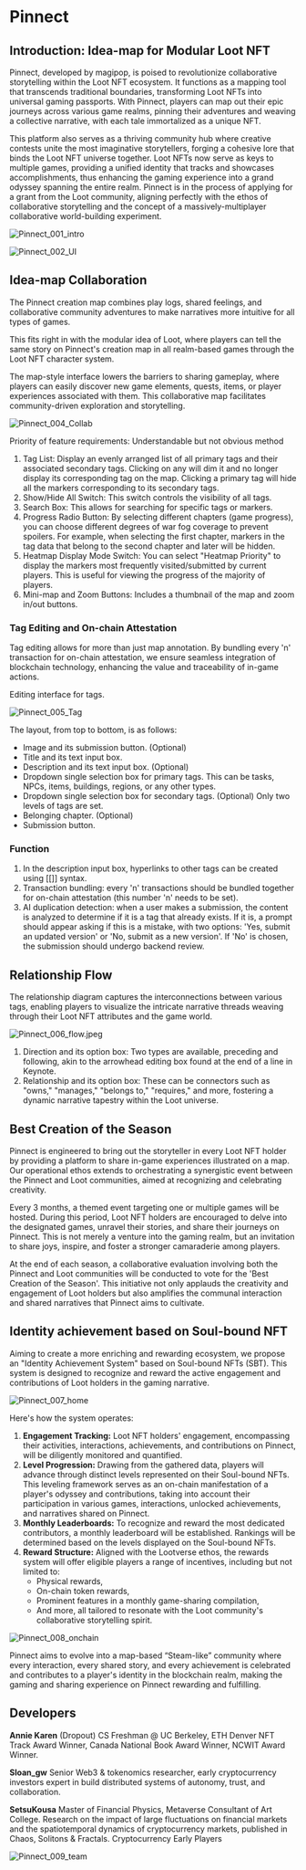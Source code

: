 # Pinnect

## Introduction: Idea-map for Modular Loot NFT

Pinnect, developed by magipop, is poised to revolutionize collaborative storytelling within the Loot NFT ecosystem. It functions as a mapping tool that transcends traditional boundaries, transforming Loot NFTs into universal gaming passports. With Pinnect, players can map out their epic journeys across various game realms, pinning their adventures and weaving a collective narrative, with each tale immortalized as a unique NFT.

This platform also serves as a thriving community hub where creative contests unite the most imaginative storytellers, forging a cohesive lore that binds the Loot NFT universe together. Loot NFTs now serve as keys to multiple games, providing a unified identity that tracks and showcases accomplishments, thus enhancing the gaming experience into a grand odyssey spanning the entire realm. Pinnect is in the process of applying for a grant from the Loot community, aligning perfectly with the ethos of collaborative storytelling and the concept of a massively-multiplayer collaborative world-building experiment.

![Pinnect_001_intro](/images/Pinnect_001_intro.png)

![Pinnect_002_UI](/images/Pinnect_002_UI.jpeg)

## Idea-map Collaboration

The Pinnect creation map combines play logs, shared feelings, and collaborative community adventures to make narratives more intuitive for all types of games.

This fits right in with the modular idea of Loot, where players can tell the same story on Pinnect's creation map in all realm-based games through the Loot NFT character system.

The map-style interface lowers the barriers to sharing gameplay, where players can easily discover new game elements, quests, items, or player experiences associated with them. This collaborative map facilitates community-driven exploration and storytelling.

![Pinnect_004_Collab](/images/Pinnect_004_Collab.jpeg)

Priority of feature requirements: Understandable but not obvious method
1. Tag List: Display an evenly arranged list of all primary tags and their associated secondary tags. Clicking on any will dim it and no longer display its corresponding tag on the map. Clicking a primary tag will hide all the markers corresponding to its secondary tags.
2. Show/Hide All Switch: This switch controls the visibility of all tags.
3. Search Box: This allows for searching for specific tags or markers.
4. Progress Radio Button: By selecting different chapters (game progress), you can choose different degrees of war fog coverage to prevent spoilers. For example, when selecting the first chapter, markers in the tag data that belong to the second chapter and later will be hidden.
5. Heatmap Display Mode Switch: You can select "Heatmap Priority" to display the markers most frequently visited/submitted by current players. This is useful for viewing the progress of the majority of players.
6. Mini-map and Zoom Buttons: Includes a thumbnail of the map and zoom in/out buttons.

### Tag Editing and On-chain Attestation

Tag editing allows for more than just map annotation. By bundling every 'n' transaction for on-chain attestation, we ensure seamless integration of blockchain technology, enhancing the value and traceability of in-game actions.

Editing interface for tags.

![Pinnect_005_Tag](/images/Pinnect_005_Tag.png)

The layout, from top to bottom, is as follows:
- Image and its submission button. (Optional)
- Title and its text input box.
- Description and its text input box. (Optional)
- Dropdown single selection box for primary tags.
  This can be tasks, NPCs, items, buildings, regions, or any other types.
- Dropdown single selection box for secondary tags. (Optional)
  Only two levels of tags are set.
- Belonging chapter. (Optional)
- Submission button.

### Function
1. In the description input box, hyperlinks to other tags can be created using [[]] syntax.
2. Transaction bundling: every 'n' transactions should be bundled together for on-chain attestation (this number 'n' needs to be set).
3. AI duplication detection: when a user makes a submission, the content is analyzed to determine if it is a tag that already exists. If it is, a prompt should appear asking if this is a mistake, with two options: 'Yes, submit an updated version' or 'No, submit as a new version'. If 'No' is chosen, the submission should undergo backend review.

## Relationship Flow
The relationship diagram captures the interconnections between various tags, enabling players to visualize the intricate narrative threads weaving through their Loot NFT attributes and the game world.

![Pinnect_006_flow.jpeg](/images/Pinnect_006_flow.jpeg)

1. Direction and its option box: Two types are available, preceding and following, akin to the arrowhead editing box found at the end of a line in Keynote.
2. Relationship and its option box: These can be connectors such as "owns," "manages," "belongs to," "requires," and more, fostering a dynamic narrative tapestry within the Loot universe.

## Best Creation of the Season

Pinnect is engineered to bring out the storyteller in every Loot NFT holder by providing a platform to share in-game experiences illustrated on a map. Our operational ethos extends to orchestrating a synergistic event between the Pinnect and Loot communities, aimed at recognizing and celebrating creativity.

Every 3 months, a themed event targeting one or multiple games will be hosted. During this period, Loot NFT holders are encouraged to delve into the designated games, unravel their stories, and share their journeys on Pinnect. This is not merely a venture into the gaming realm, but an invitation to share joys, inspire, and foster a stronger camaraderie among players.

At the end of each season, a collaborative evaluation involving both the Pinnect and Loot communities will be conducted to vote for the 'Best Creation of the Season'. This initiative not only applauds the creativity and engagement of Loot holders but also amplifies the communal interaction and shared narratives that Pinnect aims to cultivate.

## Identity achievement based on Soul-bound NFT

Aiming to create a more enriching and rewarding ecosystem, we propose an "Identity Achievement System" based on Soul-bound NFTs (SBT). This system is designed to recognize and reward the active engagement and contributions of Loot holders in the gaming narrative.

![Pinnect_007_home](/images/Pinnect_007_home.png)

Here's how the system operates:

1. **Engagement Tracking:** Loot NFT holders' engagement, encompassing their activities, interactions, achievements, and contributions on Pinnect, will be diligently monitored and quantified.
2. **Level Progression:** Drawing from the gathered data, players will advance through distinct levels represented on their Soul-bound NFTs. This leveling framework serves as an on-chain manifestation of a player's odyssey and contributions, taking into account their participation in various games, interactions, unlocked achievements, and narratives shared on Pinnect.
3. **Monthly Leaderboards:** To recognize and reward the most dedicated contributors, a monthly leaderboard will be established. Rankings will be determined based on the levels displayed on the Soul-bound NFTs.
4. **Reward Structure:** Aligned with the Lootverse ethos, the rewards system will offer eligible players a range of incentives, including but not limited to:
    - Physical rewards,
    - On-chain token rewards,
    - Prominent features in a monthly game-sharing compilation,
    - And more, all tailored to resonate with the Loot community's collaborative storytelling spirit.

![Pinnect_008_onchain](/images/Pinnect_008_onchain.jpeg)

Pinnect aims to evolve into a map-based “Steam-like” community where every interaction, every shared story, and every achievement is celebrated and contributes to a player's identity in the blockchain realm, making the gaming and sharing experience on Pinnect rewarding and fulfilling.

## Developers
**Annie Karen**
(Dropout) CS Freshman @ UC Berkeley, ETH Denver NFT Track Award Winner, Canada National Book Award Winner, NCWIT Award Winner.

**Sloan_gw**
Senior Web3 & tokenomics researcher, early cryptocurrency investors expert in build distributed systems of autonomy, trust, and collaboration.

**SetsuKousa**
Master of Financial Physics, Metaverse Consultant of Art College. Research on the impact of large fluctuations on financial markets and the spatiotemporal dynamics of cryptocurrency markets, published in Chaos, Solitons & Fractals. Cryptocurrency Early Players

![Pinnect_009_team](/images/Pinnect_009_team.png)